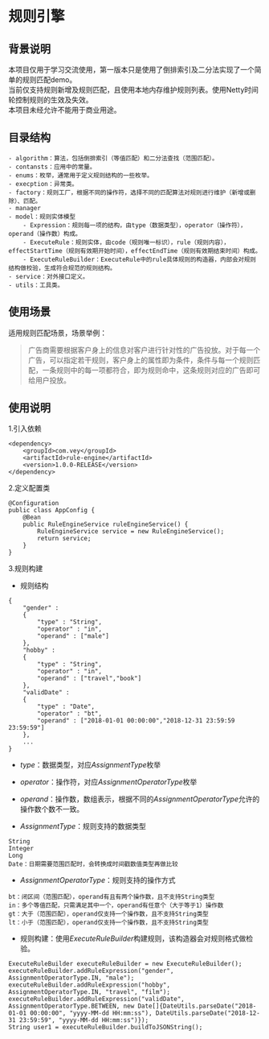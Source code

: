 # 规则引擎

## 背景说明
本项目仅用于学习交流使用，第一版本只是使用了倒排索引及二分法实现了一个简单的规则匹配demo。   
当前仅支持规则新增及规则匹配，且使用本地内存维护规则列表。使用Netty时间轮控制规则的生效及失效。      
本项目未经允许不能用于商业用途。

## 目录结构
```
- algorithm：算法，包括倒排索引（等值匹配）和二分法查找（范围匹配）。
- contansts：应用中的常量。
- enums：枚举，通常用于定义规则结构的一些枚举。
- execption：异常类。
- factory：规则工厂，根据不同的操作符，选择不同的匹配算法对规则进行维护（新增或删除）、匹配。
- manager
- model：规则实体模型
    - Expression：规则每一项的结构，由type（数据类型），operator（操作符），operand（操作数）构成。
    - ExecuteRule：规则实体，由code（规则唯一标识），rule（规则内容），effectStartTime（规则有效期开始时间），effectEndTime（规则有效期结束时间）构成。
    - ExecuteRuleBuilder：ExecuteRule中的rule具体规则的构造器，内部会对规则结构做校验，生成符合规范的规则结构。
- service：对外接口定义。
- utils：工具类。
```

## 使用场景
适用规则匹配场景，场景举例：
>广告商需要根据客户身上的信息对客户进行针对性的广告投放。对于每一个广告，可以指定若干规则，客户身上的属性即为条件，条件与每一个规则匹配，一条规则中的每一项都符合，即为规则命中，这条规则对应的广告即可给用户投放。

## 使用说明
1.引入依赖
```
<dependency>
    <groupId>com.vey</groupId>
    <artifactId>rule-engine</artifactId>
    <version>1.0.0-RELEASE</version>
</dependency>
```

2.定义配置类
```
@Configuration
public class AppConfig {
    @Bean
    public RuleEngineService ruleEngineService() {
        RuleEngineService service = new RuleEngineService();
        return service;
    }
}
```

3.规则构建  
- 规则结构
```
{
    "gender" :
    {
        "type" : "String",
        "operator" : "in",
        "operand" : ["male"]
    },
    "hobby" :
    {
        "type" : "String",
        "operator" : "in",
        "operand" : ["travel","book"]
    },
    "validDate" :
    {
        "type" : "Date",
        "operator" : "bt",
        "operand" : ["2018-01-01 00:00:00","2018-12-31 23:59:59 23:59:59"]
    },
    ...
}
```

- *type*：数据类型，对应*AssignmentType*枚举
- *operator*：操作符，对应*AssignmentOperatorType*枚举
- *operand*：操作数，数组表示，根据不同的*AssignmentOperatorType*允许的操作数个数不一致。

- *AssignmentType*：规则支持的数据类型
```
String
Integer
Long
Date：日期需要范围匹配时，会转换成时间戳数值类型再做比较
```
- *AssignmentOperatorType*：规则支持的操作方式
```
bt：闭区间（范围匹配），operand有且有两个操作数，且不支持String类型
in：多个等值匹配，只需满足其中一个，operand有任意个（大于等于1）操作数
gt：大于（范围匹配），operand仅支持一个操作数，且不支持String类型
lt：小于（范围匹配），operand仅支持一个操作数，且不支持String类型
```

- 规则构建：使用*ExecuteRuleBuilder*构建规则，该构造器会对规则格式做检验。
```
ExecuteRuleBuilder executeRuleBuilder = new ExecuteRuleBuilder();
executeRuleBuilder.addRuleExpression("gender", AssignmentOperatorType.IN, "male");
executeRuleBuilder.addRuleExpression("hobby", AssignmentOperatorType.IN, "travel", "film");
executeRuleBuilder.addRuleExpression("validDate", AssignmentOperatorType.BETWEEN, new Date[]{DateUtils.parseDate("2018-01-01 00:00:00", "yyyy-MM-dd HH:mm:ss"), DateUtils.parseDate("2018-12-31 23:59:59", "yyyy-MM-dd HH:mm:ss")});
String user1 = executeRuleBuilder.buildToJSONString();
```


